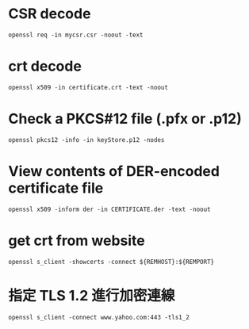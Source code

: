 # CSR decode
```
openssl req -in mycsr.csr -noout -text
```
# crt decode
```
openssl x509 -in certificate.crt -text -noout
```

# Check a PKCS#12 file (.pfx or .p12)
```
openssl pkcs12 -info -in keyStore.p12 -nodes
```


# View contents of DER-encoded certificate file
```
openssl x509 -inform der -in CERTIFICATE.der -text -noout
```

# get crt from website
```
openssl s_client -showcerts -connect ${REMHOST}:${REMPORT}
```

# 指定 TLS 1.2 進行加密連線
```
openssl s_client -connect www.yahoo.com:443 -tls1_2
```